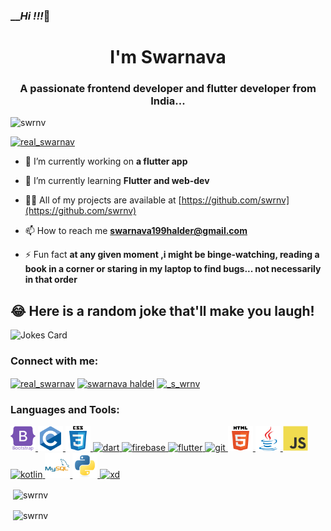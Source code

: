 

### _____Hi !!!___👋

<h1 align="center"> I'm Swarnava</h1>
<h3 align="center">A passionate frontend developer and flutter developer from India...</h3>

<p align="left"> <img src="https://komarev.com/ghpvc/?username=swrnv&label=Profile%20views&color=0e75b6&style=flat" alt="swrnv" /> </p>

<p align="left"> <a href="https://twitter.com/real_swarnav" target="blank"><img src="https://img.shields.io/twitter/follow/real_swarnav?logo=twitter&style=for-the-badge" alt="real_swarnav" /></a> </p>

- 🔭 I’m currently working on **a flutter app**

- 🌱 I’m currently learning **Flutter and web-dev**

- 👨‍💻 All of my projects are available at [https://github.com/swrnv](https://github.com/swrnv)

- 📫 How to reach me **swarnava199halder@gmail.com**

- ⚡ Fun fact **at any given moment ,i might be binge-watching, reading a book in a corner or staring in my laptop to find bugs... not necessarily in that order**


## 😂 Here is a random joke that'll make you laugh!
![Jokes Card](https://readme-jokes.vercel.app/api)

<h3 align="left">Connect with me:</h3>
<p align="left">
<a href="https://twitter.com/real_swarnav" target="blank"><img align="center" src="https://cdn.jsdelivr.net/npm/simple-icons@3.0.1/icons/twitter.svg" alt="real_swarnav" height="30" width="40" /></a>
<a href="https://linkedin.com/in/swrnv19" target="blank"><img align="center" src="https://cdn.jsdelivr.net/npm/simple-icons@3.0.1/icons/linkedin.svg" alt="swarnava haldel" height="30" width="40" /></a>
<a href="https://instagram.com/_swrnv_" target="blank"><img align="center" src="https://cdn.jsdelivr.net/npm/simple-icons@3.0.1/icons/instagram.svg" alt="_s_wrnv" height="30" width="40" /></a>
</p>

<h3 align="left">Languages and Tools:</h3>
<p align="left"> <a href="https://getbootstrap.com" target="_blank"> <img src="https://raw.githubusercontent.com/devicons/devicon/master/icons/bootstrap/bootstrap-plain-wordmark.svg" alt="bootstrap" width="40" height="40"/> </a> <a href="https://www.cprogramming.com/" target="_blank"> <img src="https://raw.githubusercontent.com/devicons/devicon/master/icons/c/c-original.svg" alt="c" width="40" height="40"/> </a> <a href="https://www.w3schools.com/css/" target="_blank"> <img src="https://raw.githubusercontent.com/devicons/devicon/master/icons/css3/css3-original-wordmark.svg" alt="css3" width="40" height="40"/> </a> <a href="https://dart.dev" target="_blank"> <img src="https://www.vectorlogo.zone/logos/dartlang/dartlang-icon.svg" alt="dart" width="40" height="40"/> </a> <a href="https://firebase.google.com/" target="_blank"> <img src="https://www.vectorlogo.zone/logos/firebase/firebase-icon.svg" alt="firebase" width="40" height="40"/> </a> <a href="https://flutter.dev" target="_blank"> <img src="https://www.vectorlogo.zone/logos/flutterio/flutterio-icon.svg" alt="flutter" width="40" height="40"/> </a> <a href="https://git-scm.com/" target="_blank"> <img src="https://www.vectorlogo.zone/logos/git-scm/git-scm-icon.svg" alt="git" width="40" height="40"/> </a> <a href="https://www.w3.org/html/" target="_blank"> <img src="https://raw.githubusercontent.com/devicons/devicon/master/icons/html5/html5-original-wordmark.svg" alt="html5" width="40" height="40"/> </a> <a href="https://www.java.com" target="_blank"> <img src="https://raw.githubusercontent.com/devicons/devicon/master/icons/java/java-original.svg" alt="java" width="40" height="40"/> </a> <a href="https://developer.mozilla.org/en-US/docs/Web/JavaScript" target="_blank"> <img src="https://raw.githubusercontent.com/devicons/devicon/master/icons/javascript/javascript-original.svg" alt="javascript" width="40" height="40"/> </a> <a href="https://kotlinlang.org" target="_blank"> <img src="https://www.vectorlogo.zone/logos/kotlinlang/kotlinlang-icon.svg" alt="kotlin" width="40" height="40"/> </a> <a href="https://www.mysql.com/" target="_blank"> <img src="https://raw.githubusercontent.com/devicons/devicon/master/icons/mysql/mysql-original-wordmark.svg" alt="mysql" width="40" height="40"/> </a> <a href="https://www.python.org" target="_blank"> <img src="https://raw.githubusercontent.com/devicons/devicon/master/icons/python/python-original.svg" alt="python" width="40" height="40"/> </a> <a href="https://www.adobe.com/products/xd.html" target="_blank"> <img src="https://cdn.worldvectorlogo.com/logos/adobe-xd.svg" alt="xd" width="40" height="40"/> </a> </p>

<p>&nbsp;<img align="center" src="https://github-readme-stats.vercel.app/api?username=swrnv&show_icons=true&locale=en" alt="swrnv" /></p>
<p>&nbsp;<img align="center" src="https://github-readme-stats.vercel.app/api/top-langs/?username=swrnv&theme=dark&hide_langs_below=1" alt="swrnv"/></p>
